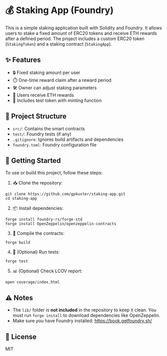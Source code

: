 # 💰 Staking App (Foundry)

This is a simple staking application built with Solidity and Foundry. It allows users to stake a fixed amount of ERC20 tokens and receive ETH rewards after a defined period. The project includes a custom ERC20 token (`StakingToken`) and a staking contract (`StakingApp`).

## ✨ Features

- 🔒 Fixed staking amount per user
- ⏱️ One-time reward claim after a reward period
- 🛠️ Owner can adjust staking parameters
- 💸 Users receive ETH rewards
- 🧪 Includes test token with minting function

## 📁 Project Structure

- `src/`: Contains the smart contracts
- `test/`: Foundry tests (if any)
- `.gitignore`: Ignores build artifacts and dependencies
- `foundry.toml`: Foundry configuration file

## 🚀 Getting Started

To use or build this project, follow these steps:

1. 📥 Clone the repository:
```
git clone https://github.com/gpkuster/staking-app.git
cd staking-app
```

2. 📦 Install dependencies:
```
forge install foundry-rs/forge-std
forge install OpenZeppelin/openzeppelin-contracts
```
3. 🧱 Compile the contracts:
```
forge build
```
4. 🧪 (Optional) Run tests:
```
forge test
```
5. 📊 (Optional) Check LCOV report:
```
open coverage/index.html
```
## ⚠️ Notes

- The `lib/` folder is **not included** in the repository to keep it clean. You must run `forge install` to download dependencies like OpenZeppelin.
- Make sure you have Foundry installed: https://book.getfoundry.sh/

## 🪪 License

MIT
